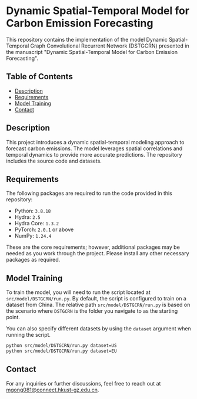 # Dynamic Spatial-Temporal Model for Carbon Emission Forecasting

This repository contains the implementation of the model Dynamic Spatial-Temporal Graph Convolutional Recurrent Network (DSTGCRN) presented in the manuscript "Dynamic Spatial-Temporal Model for Carbon Emission Forecasting".

## Table of Contents

- [Description](#description)
- [Requirements](#requirements)
- [Model Training](#model-training)
- [Contact](#contact)

## Description

This project introduces a dynamic spatial-temporal modeling approach to forecast carbon emissions. The model leverages spatial correlations and temporal dynamics to provide more accurate predictions. The repository includes the source code and datasets.

## Requirements

The following packages are required to run the code provided in this repository:

- Python: `3.8.18`
- Hydra: `2.5`
- Hydra Core: `1.3.2`
- PyTorch: `2.0.1` or above
- NumPy: `1.24.4`

These are the core requirements; however, additional packages may be needed as you work through the project. Please install any other necessary packages as required.

## Model Training

To train the model, you will need to run the script located at `src/model/DSTGCRN/run.py`. By default, the script is configured to train on a dataset from China. The relative path `src/model/DSTGCRN/run.py` is based on the scenario where `DSTGCRN` is the folder you navigate to as the starting point.

You can also specify different datasets by using the `dataset` argument when running the script.

```bash
python src/model/DSTGCRN/run.py dataset=US
python src/model/DSTGCRN/run.py dataset=EU
```

## Contact

For any inquiries or further discussions, feel free to reach out at [mgong081@connect.hkust-gz.edu.cn](mailto:mgong081@connect.hkust-gz.edu.cn).
